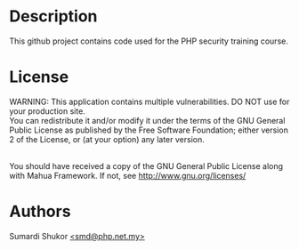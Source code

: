 <h1>Description</h1>
This github project contains code used for the PHP security training course. 
<h1>License</h1>
WARNING: This application contains multiple vulnerabilities. DO NOT use for your production site.<br />
You can redistribute it and/or modify it under the terms of 
the GNU General Public License as published by the Free Software Foundation; either version 2 
of the License, or (at your option) any later version.<br /><br />
 
You should have received a copy of the GNU General Public License along with Mahua Framework. 
If not, see <http://www.gnu.org/licenses/>
<h1>Authors</h1>
Sumardi Shukor <a href="mailto:smd@.php.net.my">&lt;smd@php.net.my&gt;</a>

